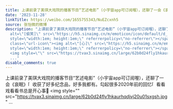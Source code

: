 ```yaml
---
title: 上课前录了美琪大戏院的播客节目“艺述电影”（小宇宙app可订阅喔），还聊了一会《哀眠》[偷笑]收获了好多纪念品，好多我都有。勾起很多2020年前的回忆[心]看看...
date: '2023-11-28'
linkTitle: https://weibo.com/1655755343/NuEZcxnh5
source: 张怡微的微博
description: "上课前录了美琪大戏院的播客节目“艺述电影”（小宇宙app可订阅喔），还聊了一会《哀眠》<span class=\"url-icon\"><img
  alt=\"[偷笑]\" src=\"https://h5.sinaimg.cn/m/emoticon/icon/default/d_touxiao-0d995330b6.png\"
  style=\"width:1em; height:1em;\" referrerpolicy=\"no-referrer\"></span>收获了好多纪念品，好多我都有。勾起很多2020年前的回忆<span
  class=\"url-icon\"><img alt=\"[心]\" src=\"https://h5.sinaimg.cn/m/emoticon/icon/others/l_xin-43af9086c0.png\"
  style=\"width:1em; height:1em;\" referrerpolicy=\"no-referrer\"></span>看看戏看看书总是开心事\U0001F4D6
  <img style=\"\" src=\"https://tvax3.sinaimg.cn/large/62b0d24fly1hkaurhqdjvj20u01sxgsh.jpg\"
  ..."
disable_comments: true
---
```

上课前录了美琪大戏院的播客节目“艺述电影”（小宇宙app可订阅喔），还聊了一会《哀眠》<span class="url-icon"><img alt="[偷笑]" src="https://h5.sinaimg.cn/m/emoticon/icon/default/d_touxiao-0d995330b6.png" style="width:1em; height:1em;" referrerpolicy="no-referrer"></span>收获了好多纪念品，好多我都有。勾起很多2020年前的回忆<span class="url-icon"><img alt="[心]" src="https://h5.sinaimg.cn/m/emoticon/icon/others/l_xin-43af9086c0.png" style="width:1em; height:1em;" referrerpolicy="no-referrer"></span>看看戏看看书总是开心事📖 <img style="" src="https://tvax3.sinaimg.cn/large/62b0d24fly1hkaurhqdjvj20u01sxgsh.jpg" ...